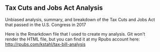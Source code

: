 ## Tax Cuts and Jobs Act Analysis
Unbiased analysis, summary, and breakdown of the Tax Cuts and Jobs Act that passed in the U.S. Congress in 2017

Here is the Rmarkdown file that I used to create my analysis. Git won't render the HTML file, but you can find it at my Rpubs account here:
http://rpubs.com/kstahl/tax-bill-analysis
